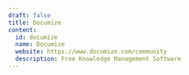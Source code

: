 ```yaml
---
draft: false
title: Documize
content:
  id: documize
  name: Documize
  website: https://www.documize.com/community
  description: Free Knowledge Management Software
---
```

